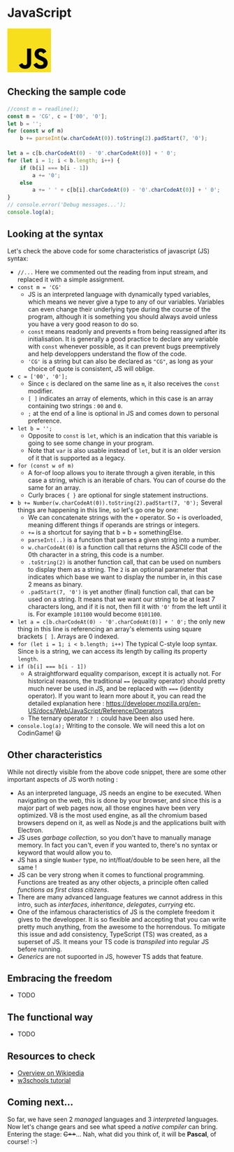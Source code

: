 # JavaScript

![JavaScript](../pic/JavaScript.png)

## Checking the sample code

``` javascript runnable
//const m = readline();
const m = 'CG', c = ['00', '0'];
let b = '';
for (const w of m)
    b += parseInt(w.charCodeAt(0)).toString(2).padStart(7, '0');

let a = c[b.charCodeAt(0) - '0'.charCodeAt(0)] + ' 0';
for (let i = 1; i < b.length; i++) {
    if (b[i] === b[i - 1])
        a += '0';
    else
        a += ' ' + c[b[i].charCodeAt(0) - '0'.charCodeAt(0)] + ' 0';
}
// console.error('Debug messages...');
console.log(a);
```

## Looking at the syntax

Let's check the above code for some characteristics of javascript (JS) syntax:

- `//...` Here we commented out the reading from input stream, and replaced it with a simple assignment.
- `const m = 'CG'`
  + JS is an interpreted language with dynamically typed variables, which means we never give a type to any of our variables. Variables can even change their underlying type during the course of the program, although it is something you should always avoid unless you have a very good reason to do so.
  + `const` means readonly and prevents `m` from being reassigned after its initialisation. It is generally a good practice to declare any variable with `const` whenever possible, as it can prevent bugs preemptively and help developpers understand the flow of the code.
  + `'CG'` is a string but can also be declared as `"CG"`, as long as your choice of quote is consistent, JS will oblige.
- `c = ['00', '0'];`
  + Since `c` is declared on the same line as `m`, it also receives the `const` modifier.
  + `[ ]` indicates an array of elements, which in this case is an array containing two strings : `00` and `0`.
  + `;` at the end of a line is optional in JS and comes down to personal preference.
- `let b = '';`
  + Opposite to `const` is `let`, which is an indication that this variable is going to see some change in your program.
  + Note that `var` is also usable instead of `let`, but it is an older version of it that is supported as a legacy.
- `for (const w of m)`
  + A for-of loop allows you to iterate through a given iterable, in this case a string, which is an iterable of chars. You can of course do the same for an array.
  + Curly braces `{ }` are optional for single statement instructions.
- `b += Number(w.charCodeAt(0)).toString(2).padStart(7, '0');` Several things are happening in this line, so let's go one by one:
  + We can concatenate strings with the `+` operator. So `+` is overloaded, meaning different things if operands are strings or integers.
  + `+=` is a shortcut for saying that b = b + somethingElse.
  + `parseInt(..)` is a function that parses a given string into a number.
  + `w.charCodeAt(0)` is a function call that returns the ASCII code of the 0th character in a string, this code is a number.
  + `.toString(2)` is another function call, that can be used on numbers to display them as a string. The `2` is an optional parameter that indicates which base we want to display the number in, in this case 2 means as binary.
  + `.padStart(7, '0')` is yet another (final) function call, that can be used on a string. It means that we want our string to be at least 7 characters long, and if it is not, then fill it with `'0'` from the left until it is. For example `101100` would become `0101100`.
- `let a = c[b.charCodeAt(0) - '0'.charCodeAt(0)] + ' 0';` the only new thing in this line is referencing an array's elements using square brackets `[ ]`. Arrays are 0 indexed.
- `for (let i = 1; i < b.length; i++)` The typical C-style loop syntax. Since `b` is a string, we can access its length by calling its property `length`.
- `if (b[i] === b[i - 1])`
  + A straightforward equality comparison, except it is actually not. For historical reasons, the traditional `==` (equality operator) should pretty much never be used in JS, and be replaced with `===` (identity operator). If you want to learn more about it, you can read the detailed explanation here : https://developer.mozilla.org/en-US/docs/Web/JavaScript/Reference/Operators
  + The ternary operator `? :` could have been also used here.
- `console.log(a);` Writing to the console. We will need this a lot on CodinGame! :smiley:

## Other characteristics

While not directly visible from the above code snippet, there are some other important aspects of JS worth noting :

- As an interpreted language, JS needs an engine to be executed. When navigating on the web, this is done by your browser, and since this is a major part of web pages now, all those engines have been very optimized. V8 is the most used engine, as all the chromium based browsers depend on it, as well as Node.js and the applications built with Electron.
- JS uses _garbage collection_, so you don't have to manually manage memory. In fact you can't, even if you wanted to, there's no syntax or keyword that would allow you to.
- JS has a single `Number` type, no int/float/double to be seen here, all the same !
- JS can be very strong when it comes to functional programming. Functions are treated as any other objects, a principle often called _functions as first class citizens_.
- There are many advanced language features we cannot address in this intro, such as _interfaces_, _inheritance_, _delegates_, _currying_ etc.
- One of the infamous characteristics of JS is the complete freedom it gives to the developper. It is so flexible and accepting that you can write pretty much anything, from the awesome to the horrendous. To mitigate this issue and add consistency, TypeScript (TS) was created, as a superset of JS. It means your TS code is _transpiled_ into regular JS before running.
- _Generics_ are not supoorted in JS, however TS adds that feature.

## Embracing the freedom
  + TODO

## The functional way
  + TODO

## Resources to check

- [Overview on Wikipedia](https://en.wikipedia.org/wiki/JavaScript)
- [w3schools tutorial](https://www.w3schools.com/js/)

## Coming next...

So far, we have seen 2 _managed_ languages and 3 _interpreted_ languages. Now let's change gears and see what speed a _native compiler_ can bring. Entering the stage: ~~C++~~... Nah, what did you think of, it will be **Pascal**, of course! :-)
